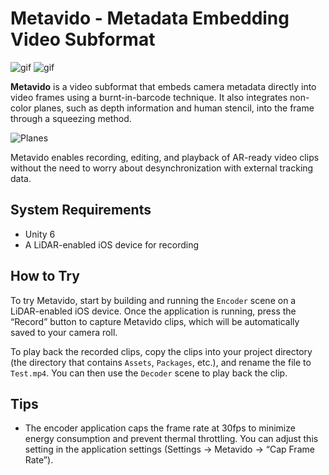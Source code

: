Metavido - Metadata Embedding Video Subformat
==============================================

![gif](https://user-images.githubusercontent.com/343936/142789278-4ede7318-e789-4d32-ad99-06ff90e91b20.gif)
![gif](https://user-images.githubusercontent.com/343936/142789286-f7ba3b96-c176-4687-aa58-170f2e166855.gif)

**Metavido** is a video subformat that embeds camera metadata directly into
video frames using a burnt-in-barcode technique. It also integrates non-color
planes, such as depth information and human stencil, into the frame through a
squeezing method.

![Planes](https://user-images.githubusercontent.com/343936/142789292-9bba9330-0fa0-49f8-b270-9bcefe326278.png)

Metavido enables recording, editing, and playback of AR-ready video clips
without the need to worry about desynchronization with external tracking data.

System Requirements
-------------------

- Unity 6
- A LiDAR-enabled iOS device for recording

How to Try
----------

To try Metavido, start by building and running the `Encoder` scene on a
LiDAR-enabled iOS device. Once the application is running, press the “Record”
button to capture Metavido clips, which will be automatically saved to your
camera roll.

To play back the recorded clips, copy the clips into your project directory
(the directory that contains `Assets`, `Packages`, etc.), and rename the file
to `Test.mp4`. You can then use the `Decoder` scene to play back the clip.

Tips
----

- The encoder application caps the frame rate at 30fps to minimize energy
  consumption and prevent thermal throttling. You can adjust this setting in
  the application settings (Settings -> Metavido -> “Cap Frame Rate”).
